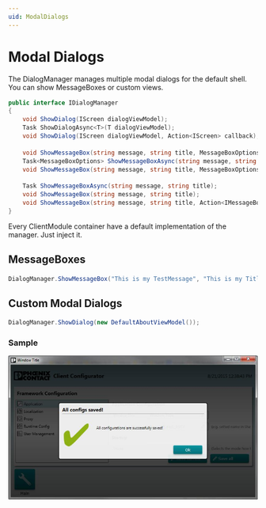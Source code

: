 ```yaml
---
uid: ModalDialogs
---
```

# Modal Dialogs

The DialogManager manages multiple modal dialogs for the default shell. You can show MessageBoxes or custom views.

````cs
public interface IDialogManager
{
    void ShowDialog(IScreen dialogViewModel);
    Task ShowDialogAsync<T>(T dialogViewModel);
    void ShowDialog(IScreen dialogViewModel, Action<IScreen> callback);

    void ShowMessageBox(string message, string title, MessageBoxOptions options, MessageBoxImage image);
    Task<MessageBoxOptions> ShowMessageBoxAsync(string message, string title, MessageBoxOptions options, MessageBoxImage image);
    void ShowMessageBox(string message, string title, MessageBoxOptions options, MessageBoxImage image, Action<IMessageBox> callback);

    Task ShowMessageBoxAsync(string message, string title);
    void ShowMessageBox(string message, string title);
    void ShowMessageBox(string message, string title, Action<IMessageBox> callback);
}
````

Every ClientModule container have a default implementation of the manager. Just inject it.

## MessageBoxes

````cs
DialogManager.ShowMessageBox("This is my TestMessage", "This is my Title", Callback);
````

## Custom Modal Dialogs

````cs
DialogManager.ShowDialog(new DefaultAboutViewModel());
````

### Sample

![Sample DialogBox](images/dialogBox.png)
